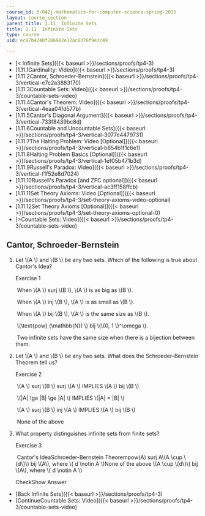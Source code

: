 ```yaml
---
course_id: 6-042j-mathematics-for-computer-science-spring-2015
layout: course_section
parent_title: 1.11  Infinite Sets
title: 1.11  Infinite Sets
type: course
uid: ec97b4240f286982e12ac8376f9e3c49

---
```


*   [< Infinite Sets]({{< baseurl >}}/sections/proofs/tp4-3)
*   [1.11.1Cardinality: Video]({{< baseurl >}}/sections/proofs/tp4-3)
*   [1.11.2Cantor, Schroeder-Bernstein]({{< baseurl >}}/sections/proofs/tp4-3/vertical-e7c2a3883170)
*   [1.11.3Countable Sets: Video]({{< baseurl >}}/sections/proofs/tp4-3/countable-sets-video)
*   [1.11.4Cantor's Theorem: Video]({{< baseurl >}}/sections/proofs/tp4-3/vertical-4eaa04fd577b)
*   [1.11.5Cantor's Diagonal Argument]({{< baseurl >}}/sections/proofs/tp4-3/vertical-733f8439bc8d)
*   [1.11.6Countable and Uncountable Sets]({{< baseurl >}}/sections/proofs/tp4-3/vertical-3077e4479731)
*   [1.11.7The Halting Problem: Video \[Optional\]]({{< baseurl >}}/sections/proofs/tp4-3/vertical-b654b1f1c6e1)
*   [1.11.8Halting Problem Basics \[Optional\]]({{< baseurl >}}/sections/proofs/tp4-3/vertical-1ef05b471b3d)
*   [1.11.9Russell's Paradox: Video]({{< baseurl >}}/sections/proofs/tp4-3/vertical-f1f52e8d7024)
*   [1.11.10Russell's Paradox \[and ZFC optional\]]({{< baseurl >}}/sections/proofs/tp4-3/vertical-ac3ff158ffcb)
*   [1.11.11Set Theory Axioms: Video \[Optional\]]({{< baseurl >}}/sections/proofs/tp4-3/set-theory-axioms-video-optional)
*   [1.11.12Set Theory Axioms \[Optional\]]({{< baseurl >}}/sections/proofs/tp4-3/set-theory-axioms-optional-0)
*   [\>Countable Sets: Video]({{< baseurl >}}/sections/proofs/tp4-3/countable-sets-video)

Cantor, Schroeder-Bernstein
---------------------------

  

1.  Let \\(A \\) and \\(B \\) be any two sets. Which of the following is true about Cantor's Idea?
    
    Exercise 1
    
    &nbsp;When \\(A \\) surj \\(B \\), \\(A \\) is as big as \\(B \\).&nbsp;
    
    &nbsp;When \\(A \\) inj \\(B \\), \\(A \\) is as small as \\(B \\).&nbsp;
    
    &nbsp;When \\(A \\) bij \\(B \\), \\(A \\) is the same size as \\(B \\).&nbsp;
    
    &nbsp;\\(\\text{pow} (\\mathbb{N}) \\) bij \\(\\{0, 1 \\}^\\omega \\).&nbsp;
    
    &nbsp;Two infinite sets have the same size when there is a bijection between them.&nbsp;
    
2.  Let \\(A \\) and \\(B \\) be any two sets. What does the Schroeder-Bernstein Theorem tell us?
    
    Exercise 2
    
    &nbsp;\\(A \\) surj \\(B \\) surj \\(A \\) IMPLIES \\(A \\) bij \\(B \\)&nbsp;
    
    &nbsp;\\(|A| \\ge |B| \\ge |A| \\) IMPLIES \\(|A| = |B| \\)&nbsp;
    
    &nbsp;\\(A \\) surj \\(B \\) inj \\(A \\) IMPLIES \\(A \\) bij \\(B \\)&nbsp;
    
    &nbsp;None of the above&nbsp;
    
3.  What property distinguishes infinite sets from finite sets?
    
    Exercise 3
    
    &nbsp;Cantor's IdeaSchroeder-Bernstein Theorempow(A) surj A\\(A \\cup \\{d\\}\\) bij \\(A\\), where \\( d \\notin A \\)None of the above \\(A \\cup \\{d\\}\\) bij \\(A\\), where \\( d \\notin A \\)&nbsp;
    
    CheckShow Answer
    

*   [Back Infinite Sets]({{< baseurl >}}/sections/proofs/tp4-3)
*   [ContinueCountable Sets: Video]({{< baseurl >}}/sections/proofs/tp4-3/countable-sets-video)